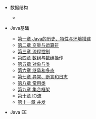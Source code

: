 - 数据结构
  
  - 

- Java基础
  
  - [第一章 Java的历史、特性与环境搭建](javase/chapter_01)
  - [第二章 变量与运算符](javase/chapter_02)
  - [第三章 流程控制](javase/chapter_03)
  - [第四章 数组与数组操作](javase/chapter_04)
  - [第五章 对象与类](javase/chapter_05)
  - [第六章 继承和多态](javase/chapter_06)
  - [第七章 异常、断言和日志](javase/chapter_07)
  - [第八章 常用类](javase/chapter_08)
  - [第九章 集合框架](javase/chapter_09)
  - [第十章 IO流](javase/chapter_10)
  - [第十一章 并发](javase/chapter_11)
  
- Java EE

    